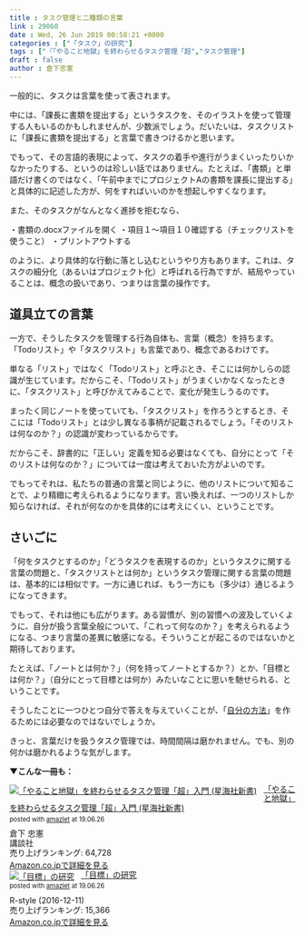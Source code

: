 ```yaml
---
title : タスク管理と二種類の言葉
link : 29060
date : Wed, 26 Jun 2019 00:58:21 +0000
categories : ["「タスク」の研究"]
tags : ["『「やること地獄」を終わらせるタスク管理「超","タスク管理"]
draft : false
author : 倉下忠憲
---
```


一般的に、タスクは言葉を使って表されます。

中には、「課長に書類を提出する」というタスクを、そのイラストを使って管理する人もいるのかもしれませんが、少数派でしょう。だいたいは、タスクリストに「課長に書類を提出する」と言葉で書きつけるかと思います。

でもって、その言語的表現によって、タスクの着手や進行がうまくいったりいかなかったりする、というのは珍しい話ではありません。たとえば、「書類」と単語だけ書くのではなく、「午前中までにプロジェクトAの書類を課長に提出する」と具体的に記述した方が、何をすればいいのかを想起しやすくなります。

また、そのタスクがなんとなく進捗を拒むなら、

・書類の.docxファイルを開く
・項目１〜項目１０確認する（チェックリストを使うこと）
・プリントアウトする

のように、より具体的な行動に落とし込むというやり方もあります。これは、タスクの細分化（あるいはプロジェクト化）と呼ばれる行為ですが、結局やっていることは、概念の扱いであり、つまりは言葉の操作です。

<h2>道具立ての言葉</h2>

一方で、そうしたタスクを管理する行為自体も、言葉（概念）を持ちます。「Todoリスト」や「タスクリスト」も言葉であり、概念であるわけです。

単なる「リスト」ではなく「Todoリスト」と呼ぶとき、そこには何かしらの認識が生じています。だからこそ、「Todoリスト」がうまくいかなくなったときに、「タスクリスト」と呼びかえてみることで、変化が発生しうるのです。

まったく同じノートを使っていても、「タスクリスト」を作ろうとするとき、そこには「Todoリスト」とは少し異なる事柄が記載されるでしょう。「そのリストは何なのか？」の認識が変わっているからです。

だからこそ、辞書的に「正しい」定義を知る必要はなくても、自分にとって「そのリストは何なのか？」については一度は考えておいた方がよいのです。

でもってそれは、私たちの普通の言葉と同じように、他のリストについて知ることで、より精緻に考えられるようになります。言い換えれば、一つのリストしか知らなければ、それが何なのかを具体的には考えにくい、ということです。

<h2>さいごに</h2>

「何をタスクとするのか」「どうタスクを表現するのか」というタスクに関する言葉の問題と、「タスクリストとは何か」というタスク管理に関する言葉の問題は、基本的には相似です。一方に通じれば、もう一方にも（多少は）通じるようになってきます。

でもって、それは他にも広がります。ある習慣が、別の習慣への波及していくように、自分が扱う言葉全般について、「これって何なのか？」を考えられるようになる、つまり言葉の差異に敏感になる。そういうことが起こるのではないかと期待しております。

たとえば、「ノートとは何か？」（何を持ってノートとするか？）とか、「目標とは何か？」（自分にとって目標とは何か）みたいなことに思いを馳せられる、ということです。

そうしたことに一つひとつ自分で答えを与えていくことが、「<a href="https://rashita.net/blog/?p=27215">自分の方法</a>」を作るためには必要なのではないでしょうか。

きっと、言葉だけを扱うタスク管理では、時間間隔は磨かれません。でも、別の何かは磨かれるような気がします。

<strong>▼こんな一冊も：</strong>

<div class="amazlet-box" style="margin-bottom:0px;"><div class="amazlet-image" style="float:left;margin:0px 12px 1px 0px;"><a href="http://www.amazon.co.jp/exec/obidos/ASIN/4065151562/rashita1000-22/ref=nosim/" name="amazletlink" target="_blank"><img src="https://images-fe.ssl-images-amazon.com/images/I/31yz41bTULL._SL160_.jpg" alt="「やること地獄」を終わらせるタスク管理「超」入門 (星海社新書)" style="border: none;" /></a></div><div class="amazlet-info" style="line-height:120%; margin-bottom: 10px"><div class="amazlet-name" style="margin-bottom:10px;line-height:120%"><a href="http://www.amazon.co.jp/exec/obidos/ASIN/4065151562/rashita1000-22/ref=nosim/" name="amazletlink" target="_blank">「やること地獄」を終わらせるタスク管理「超」入門 (星海社新書)</a><div class="amazlet-powered-date" style="font-size:80%;margin-top:5px;line-height:120%">posted with <a href="http://www.amazlet.com/" title="amazlet" target="_blank">amazlet</a> at 19.06.26</div></div><div class="amazlet-detail">倉下 忠憲 <br />講談社 <br />売り上げランキング: 64,728<br /></div><div class="amazlet-sub-info" style="float: left;"><div class="amazlet-link" style="margin-top: 5px"><a href="http://www.amazon.co.jp/exec/obidos/ASIN/4065151562/rashita1000-22/ref=nosim/" name="amazletlink" target="_blank">Amazon.co.jpで詳細を見る</a></div></div></div><div class="amazlet-footer" style="clear: left"></div></div>

<div class="amazlet-box" style="margin-bottom:0px;"><div class="amazlet-image" style="float:left;margin:0px 12px 1px 0px;"><a href="http://www.amazon.co.jp/exec/obidos/ASIN/B01MXXFY28/rashita1000-22/ref=nosim/" name="amazletlink" target="_blank"><img src="https://images-fe.ssl-images-amazon.com/images/I/410t4sR1ziL._SL160_.jpg" alt="「目標」の研究" style="border: none;" /></a></div><div class="amazlet-info" style="line-height:120%; margin-bottom: 10px"><div class="amazlet-name" style="margin-bottom:10px;line-height:120%"><a href="http://www.amazon.co.jp/exec/obidos/ASIN/B01MXXFY28/rashita1000-22/ref=nosim/" name="amazletlink" target="_blank">「目標」の研究</a><div class="amazlet-powered-date" style="font-size:80%;margin-top:5px;line-height:120%">posted with <a href="http://www.amazlet.com/" title="amazlet" target="_blank">amazlet</a> at 19.06.26</div></div><div class="amazlet-detail">R-style (2016-12-11)<br />売り上げランキング: 15,366<br /></div><div class="amazlet-sub-info" style="float: left;"><div class="amazlet-link" style="margin-top: 5px"><a href="http://www.amazon.co.jp/exec/obidos/ASIN/B01MXXFY28/rashita1000-22/ref=nosim/" name="amazletlink" target="_blank">Amazon.co.jpで詳細を見る</a></div></div></div><div class="amazlet-footer" style="clear: left"></div></div>
